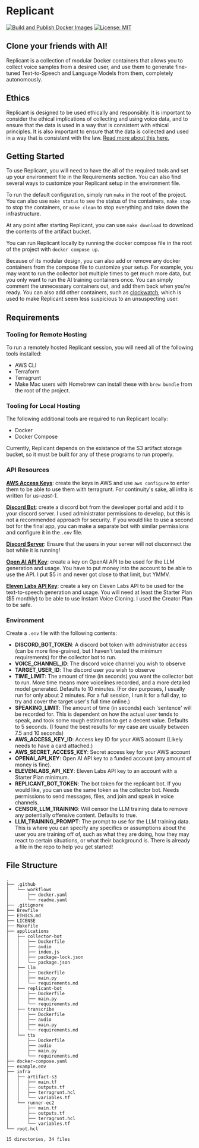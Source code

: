 # Replicant

[![Build and Publish Docker Images](https://github.com/gdsmith1/Replicant/actions/workflows/docker.yaml/badge.svg)](https://github.com/gdsmith1/Replicant/actions/workflows/docker.yaml)
[![License: MIT](https://img.shields.io/badge/License-MIT-yellow.svg)](https://opensource.org/licenses/MIT)

## Clone your friends with AI!
Replicant is a collection of modular Docker containers that allows you to collect voice samples from a desired user, and use them to generate fine-tuned Text-to-Speech and Language Models from them, completely autonomously.

## Ethics
Replicant is designed to be used ethically and responsibly.  It is important to consider the ethical implications of collecting and using voice data, and to ensure that the data is used in a way that is consistent with ethical principles.  It is also important to ensure that the data is collected and used in a way that is consistent with the law.
[Read more about this here.](ETHICS.md)

## Getting Started
To use Replicant, you will need to have the all of the required tools and set up your environment file in the Requirements section.  You can also find several ways to customize your Replicant setup in the environment file.

To run the default configuration, simply run `make` in the root of the project.  You can also use `make status` to see the status of the containers, `make stop` to stop the containers, or `make clean` to stop everything and take down the infrastructure.

At any point after starting Replicant, you can use `make download` to download the contents of the artifact bucket.

You can run Replicant locally by running the docker compose file in the root of the project with `docker compose up`.

Because of its modular design, you can also add or remove any docker containers from the compose file to customize your setup.  For example, you may want to run the collector bot multiple times to get much more data, but you only want to run the AI training containers once.  You can simply comment the unnecessary containers out, and add them back when you're ready.  You can also add other containers, such as [clockwatch](https://github.com/gdsmith1/clockwatch), which is used to make Replicant seem less suspicious to an unsuspecting user.


## Requirements

### Tooling for Remote Hosting
To run a remotely hosted Replicant session, you will need all of the following tools installed:
* AWS CLI
* Terraform
* Terragrunt
* Make
Mac users with Homebrew can install these with `brew bundle` from the root of the project.

### Tooling for Local Hosting
The following additional tools are required to run Replicant locally:
* Docker
* Docker Compose

Currently, Replicant depends on the existance of the S3 artifact storage bucket, so it must be built for any of these programs to run properly.

### API Resources
[__AWS Access Keys__](https://us-east-1.console.aws.amazon.com/console/home): create the keys in AWS and use `aws configure` to enter them to be able to use them with terragrunt.  For continuity's sake, all infra is written for _us-east-1_.

[__Discord Bot__](https://discord.com/developers/applications): create a discord bot from the developer portal and add it to your discord server.  I used administrator permissions to develop, but this is not a recommended approach for security.  If you would like to use a second bot for the final app, you can make a separate bot with similar permissions and configure it in the `.env` file.

[__Discord Server__](https://discord.com): Ensure that the users in your server will not disconnect the bot while it is running!

[__Open AI API Key__](https://platform.openai.com/docs/overview): create a key on OpenAI API to be used for the LLM generation and usage.  You have to put money into the account to be able to use the API.  I put $5 in and never got close to that limit, but YMMV.

[__Eleven Labs API Key__](https://elevenlabs.io/app/home): create a key on Eleven Labs API to be used for the text-to-speech generation and usage.  You will need at least the Starter Plan ($5 monthly) to be able to use Instant Voice Cloning.  I used the Creator Plan to be safe.

### Environment
Create a `.env` file with the following contents:
* __DISCORD_BOT_TOKEN__: A discord bot token with administrator access (can be more fine-grained, but I haven't tested the minimum requirements) for the collector bot to run.
* __VOICE_CHANNEL_ID__: The discord voice channel you wish to observe
* __TARGET_USER_ID__: The discord user you wish to observe
* __TIME_LIMIT__: The amount of time (in seconds) you want the collector bot to run.  More time means more voicelines recorded, and a more detailed model generated.  Defaults to 10 minutes.  (For dev purposes, I usually run for only about 2 minutes.  For a full session, I run it for a full day, to try and cover the target user's full time online.)
* __SPEAKING_LIMIT__: The amount of time (in seconds) each 'sentence' will be recorded for.  This is dependent on how the actual user tends to speak, and took some rough estimation to get a decent value.  Defaults to 5 seconds.  (I found the best results for my case are usually between 7.5 and 10 seconds)
* __AWS_ACCESS_KEY_ID__: Access key ID for your AWS account (Likely needs to have a card attached.)
* __AWS_SECRET_ACCESS_KEY__: Secret access key for your AWS account
* __OPENAI_API_KEY__: Open AI API key to a funded account (any amount of money is fine).
* __ELEVENLABS_API_KEY__: Eleven Labs API key to an account with a Starter Plan minimum.
* __REPLICANT_BOT_TOKEN__: The bot token for the replicant bot.  If you would like, you can use the same token as the collector bot.  Needs permissions to send messages, files, and join and speak in voice channels.
* __CENSOR_LLM_TRAINING__: Will censor the LLM training data to remove any potentially offensive content. Defaults to true.
* __LLM_TRAINING_PROMPT__: The prompt to use for the LLM training data. This is where you can specify any specifics or assumptions about the user you are training off of, such as what they are doing, how they may react to certain situations, or what their background is.
There is already a file in the repo to help you get started!

## File Structure
```
.
├── .github
│   └── workflows
│       ├── docker.yaml
│       └── readme.yaml
├── .gitignore
├── Brewfile
├── ETHICS.md
├── LICENSE
├── Makefile
├── applications
│   ├── collector-bot
│   │   ├── Dockerfile
│   │   ├── audio
│   │   ├── index.js
│   │   ├── package-lock.json
│   │   └── package.json
│   ├── llm
│   │   ├── Dockerfile
│   │   ├── main.py
│   │   └── requirements.md
│   ├── replicant-bot
│   │   ├── Dockerfile
│   │   ├── main.py
│   │   └── requirements.md
│   ├── transcribe
│   │   ├── Dockerfile
│   │   ├── audio
│   │   ├── main.py
│   │   └── requirements.md
│   └── tts
│       ├── Dockerfile
│       ├── audio
│       ├── main.py
│       └── requirements.md
├── docker-compose.yaml
├── example.env
├── infra
│   ├── artifact-s3
│   │   ├── main.tf
│   │   ├── outputs.tf
│   │   ├── terragrunt.hcl
│   │   └── variables.tf
│   └── runner-ec2
│       ├── main.tf
│       ├── outputs.tf
│       ├── terragrunt.hcl
│       └── variables.tf
└── root.hcl

15 directories, 34 files
```
